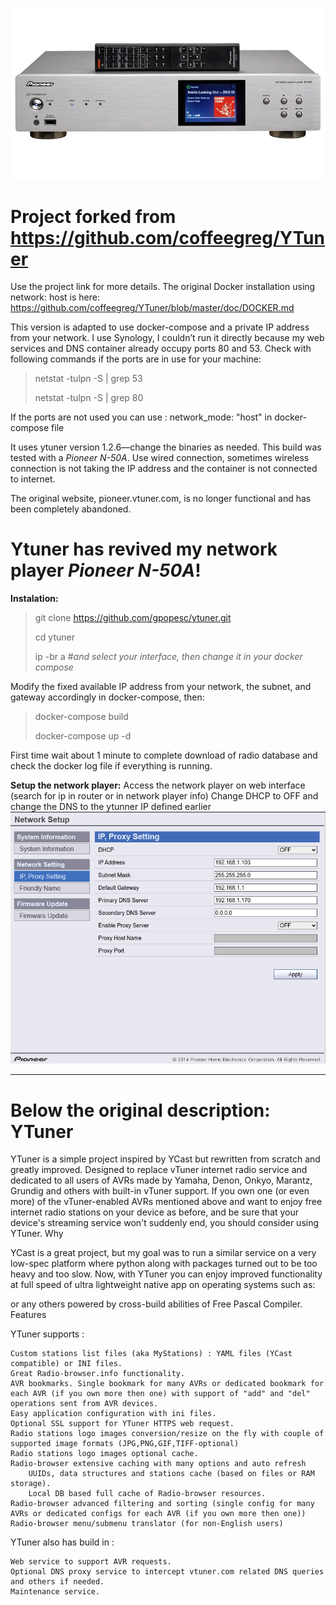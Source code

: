
![image](https://github.com/gpopesc/ytuner/blob/main/n50a.png)

# Project forked from https://github.com/coffeegreg/YTuner

Use the project link for more details. The original Docker installation using network: host is here:
https://github.com/coffeegreg/YTuner/blob/master/doc/DOCKER.md

This version is adapted to use docker-compose and a private IP address from your network.
I use Synology, I couldn’t run it directly because my web services and DNS container already occupy ports 80 and 53.
Check with following commands if the ports are in use for your machine:
>netstat -tulpn -S | grep 53
>
>netstat -tulpn -S | grep 80
>
If the ports are not used you can use :  network_mode: "host"  in docker-compose file

It uses ytuner version 1.2.6—change the binaries as needed.
This build was tested with a *Pioneer N-50A*.
Use wired connection, sometimes wireless connection is not taking the IP address and the container is not connected to internet.

The original website, pioneer.vtuner.com, is no longer functional and has been completely abandoned.
# Ytuner has revived my network player *Pioneer N-50A*!

**Instalation:**
>git clone https://github.com/gpopesc/ytuner.git
>
>cd ytuner
>
>ip -br a #*and select your interface, then change it in your docker compose*
>

Modify the fixed available IP address from your network, the subnet, and gateway accordingly in docker-compose, then:

>docker-compose build
>
>docker-compose up -d
>
First time wait about 1 minute to complete download of radio database and check the docker log file if everything is running. 

**Setup the network player:**
Access the network player on web interface (search for ip in router or in network player info)
Change DHCP to OFF and change the DNS to the ytunner IP defined earlier
![image](https://github.com/gpopesc/ytuner/blob/main/pioneer.png)

*******************************************************************
# Below the original description: YTuner

YTuner is a simple project inspired by YCast but rewritten from scratch and greatly improved. Designed to replace vTuner internet radio service and dedicated to all users of AVRs made by Yamaha, Denon, Onkyo, Marantz, Grundig and others with built-in vTuner support. If you own one (or even more) of the vTuner-enabled AVRs mentioned above and want to enjoy free internet radio stations on your device as before, and be sure that your device's streaming service won't suddenly end, you should consider using YTuner.
Why

YCast is a great project, but my goal was to run a similar service on a very low-spec platform where python along with packages turned out to be too heavy and too slow. Now, with YTuner you can enjoy improved functionality at full speed of ultra lightweight native app on operating systems such as:


or any others powered by cross-build abilities of Free Pascal Compiler.
Features

YTuner supports :

    Custom stations list files (aka MyStations) : YAML files (YCast compatible) or INI files.
    Great Radio-browser.info functionality.
    AVR bookmarks. Single bookmark for many AVRs or dedicated bookmark for each AVR (if you own more then one) with support of "add" and "del" operations sent from AVR devices.
    Easy application configuration with ini files.
    Optional SSL support for YTuner HTTPS web request.
    Radio stations logo images conversion/resize on the fly with couple of supported image formats (JPG,PNG,GIF,TIFF-optional)
    Radio stations logo images optional cache.
    Radio-browser extensive caching with many options and auto refresh
        UUIDs, data structures and stations cache (based on files or RAM storage).
        Local DB based full cache of Radio-browser resources.
    Radio-browser advanced filtering and sorting (single config for many AVRs or dedicated configs for each AVR (if you own more then one))
    Radio-browser menu/submenu translator (for non-English users)

YTuner also has build in :

    Web service to support AVR requests.
    Optional DNS proxy service to intercept vtuner.com related DNS queries and others if needed.
    Maintenance service.

